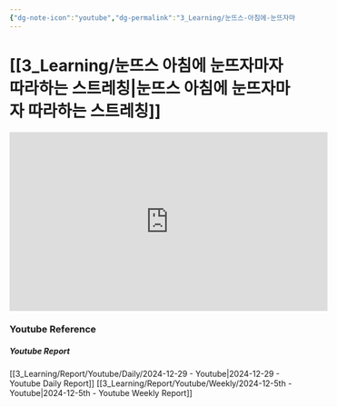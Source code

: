 ```yaml
---
{"dg-note-icon":"youtube","dg-permalink":"3_Learning/눈뜨스-아침에-눈뜨자마자-따라하는-스트레칭","created-date":"2024-12-29 10:12:06 pm","date":"2024-12-29","type":"youtube","tags":["youtube","stretching"],"aliases":null,"youtuber":"제시","channelName":"DanoTV","link":"https://www.youtube.com/watch?v=6_LYz_XxD-g","img":"https://img.youtube.com/vi/6_LYz_XxD-g/0.jpg","dg-publish":true,"permalink":"/3_Learning/눈뜨스-아침에-눈뜨자마자-따라하는-스트레칭/","dgPassFrontmatter":true,"noteIcon":"youtube"}
---
```


# [[3_Learning/눈뜨스 아침에 눈뜨자마자 따라하는 스트레칭\|눈뜨스 아침에 눈뜨자마자 따라하는 스트레칭]]


<div class="container-root"><span></span></div><div><div class="container-root"><iframe width="560" height="315" src="https://www.youtube.com/embed/6_LYz_XxD-g" title="YouTube video player" frameborder="0" allow="accelerometer; autoplay; clipboard-write; encrypted-media; gyroscope; picture-in-picture; web-share" allowfullscreen=""></iframe></div></div>















### Youtube Reference
##### Youtube Report
[[3_Learning/Report/Youtube/Daily/2024-12-29 - Youtube\|2024-12-29 - Youtube Daily Report]]
[[3_Learning/Report/Youtube/Weekly/2024-12-5th - Youtube\|2024-12-5th - Youtube Weekly Report]]

